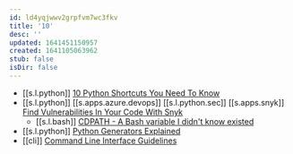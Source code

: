 ```yaml
---
id: ld4yqjwwv2grpfvm7wc3fkv
title: '10'
desc: ''
updated: 1641451150957
created: 1641105063962
stub: false
isDir: false
---
```



-  [[s.l.python]] [10 Python Shortcuts You Need To Know][1]
  -  [[s.l.python]] [[s.apps.azure.devops]] [[s.l.python.sec]] [[s.apps.snyk]] [Find Vulnerabilities In Your Code With Snyk][2]
     -  [[s.l.bash]] [CDPATH - A Bash variable I didn't know existed][3]
  -  [[s.l.python]] [Python Generators Explained][4]
  -  [[cli]] [Command Line Interface Guidelines][5]

[1]: https://youtu.be/CssrFJGH_dU
[2]: https://youtu.be/1N6VBHMoPsw
[3]: https://youtu.be/4-Nun5c3qeA
[4]: https://youtu.be/u3T7hmLthUU
[5]: https://clig.dev/
